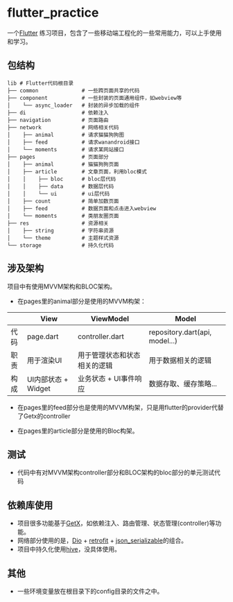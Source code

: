 # flutter_practice

一个[Flutter](https://flutter.dev/) 练习项目，包含了一些移动端工程化的一些常用能力，可以上手使用和学习。

## 包结构

```
lib # Flutter代码根目录
├── common              # 一些跨页面共享的代码
├── component           # 一些封装的页面通用组件，如webview等
│    └── async_loader   # 封装的异步加载的组件
├── di                  # 依赖注入
├── navigation          # 页面路由
├── network             # 网络相关代码
│    ├── animal         # 请求猫猫狗狗图
│    ├── feed           # 请求wanandroid接口
│    └── moments        # 请求某网站接口
├── pages               # 页面部分        
│    ├── animal         # 猫猫狗狗页面
│    ├── article        # 文章页面，利用bloc模式
│    │    ├── bloc      # bloc层代码
│    │    ├── data      # 数据层代码
│    │    └── ui        # ui层代码    
│    ├── count          # 简单加数页面
│    ├── feed           # 数据页面和点击进入webview
│    └── moments        # 类朋友圈页面
├── res                 # 资源相关
│    ├── string         # 字符串资源
│    └── theme          # 主题样式资源
└── storage             # 持久化代码

```

## 涉及架构
项目中有使用MVVM架构和BLOC架构。

- 在pages里的animal部分是使用的MVVM构架：

|      | View                | ViewModel                    | Model                          |
| ---- | ------------------- | ---------------------------- | ------------------------------ |
| 代码 | page.dart           | controller.dart              | repository.dart(api, model...) |
| 职责 | 用于渲染UI          | 用于管理状态和状态相关的逻辑 | 用于数据相关的逻辑             |
| 构成 | UI内部状态 + Widget | 业务状态 + UI事件响应        | 数据存取、缓存策略...          |

- 在pages里的feed部分也是使用的MVVM构架，只是用flutter的provider代替了Getx的controller

- 在pages里的article部分是使用的Bloc构架。

## 测试
- 代码中有对MVVM架构controller部分和BLOC架构的bloc部分的单元测试代码

## 依赖库使用
- 项目很多功能基于[GetX](https://pub.dev/packages/get)，如依赖注入、路由管理、状态管理(controller)等功能。
- 网络部分使用的是，[Dio](https://pub.dev/packages/dio) + [retrofit](https://pub.dev/packages/retrofit) +
[json_serializable](https://pub.dev/packages/json_serializable)的组合。
- 项目中持久化使用[hive](https://pub.dev/packages/hive)，没具体使用。

## 其他
- 一些环境变量放在根目录下的config目录的文件之中。